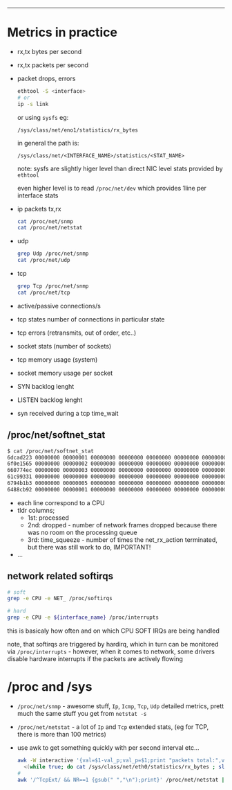 ---

# Metrics in practice

- rx,tx bytes per second
- rx,tx packets per second
- packet drops, errors


    ```sh
    ethtool -S <interface>
    # or
    ip -s link
    ```

    or using `sysfs`
    eg:
    ```
    /sys/class/net/eno1/statistics/rx_bytes
    ```
    in general the path is:
    ```
    /sys/class/net/<INTERFACE_NAME>/statistics/<STAT_NAME>
    ```

    note: sysfs are slightly higer level than direct NIC level stats
    provided by `ethtool`

    even higher level is to read `/proc/net/dev`
    which provides 1line per interface stats

- ip packets tx,rx

    ```sh
    cat /proc/net/snmp
    cat /proc/net/netstat
    ```

- udp

    ```sh
    grep Udp /proc/net/snmp
    cat /proc/net/udp
    ```
- tcp

    ```sh
    grep Tcp /proc/net/snmp
    cat /proc/net/tcp
    ```

- active/passive connections/s

- tcp states number of connections in particular state

- tcp errors (retransmits, out of order, etc..)


- socket stats (number of sockets)

- tcp memory usage (system)

- socket memory usage per socket

- SYN backlog lenght

- LISTEN backlog lenght

- syn received during a tcp time_wait

## /proc/net/softnet_stat
```sh
$ cat /proc/net/softnet_stat
6dcad223 00000000 00000001 00000000 00000000 00000000 00000000 00000000 00000000 00000000
6f0e1565 00000000 00000002 00000000 00000000 00000000 00000000 00000000 00000000 00000000
660774ec 00000000 00000003 00000000 00000000 00000000 00000000 00000000 00000000 00000000
61c99331 00000000 00000000 00000000 00000000 00000000 00000000 00000000 00000000 00000000
6794b1b3 00000000 00000005 00000000 00000000 00000000 00000000 00000000 00000000 00000000
6488cb92 00000000 00000001 00000000 00000000 00000000 00000000 00000000 00000000 00000000
```

- each line correspond to a CPU
- tldr columns;
    - 1st: processed
    - 2nd: dropped - number of network frames dropped because there was no room
      on the processing queue
    - 3rd: time_squeeze - number of times the net_rx_action terminated, but
      there was still work to do, IMPORTANT!
- ...


## network related softirqs
```sh
# soft
grep -e CPU -e NET_ /proc/softirqs

# hard
grep -e CPU -e ${interface_name} /proc/interrupts
```

this is basicaly how often and on which CPU SOFT IRQs are being handled

note, that softirqs are triggered by hardirq, which in turn can be monitored
via `/proc/interrupts` - however, when it comes to network, some
drivers disable hardware interrupts if the packets are actively flowing

# /proc and /sys
- `/proc/net/snmp` - awesome stuff, `Ip`, `Icmp`, `Tcp`, `Udp` detailed metrics,
    prett much the same stuff you get from `netstat -s`
- `/proc/net/netstat` - a lot of `Ip` and `Tcp` extended stats, (eg for TCP,
    there is more than 100 metrics)

- use awk to get something quickly with per second interval etc...
    ```sh
    awk -W interactive '{val=$1-val_p;val_p=$1;print "packets total:",val_p,", p/s:",val}' \
      <(while true; do cat /sys/class/net/eth0/statistics/rx_bytes ; sleep 1;done)
    #
    awk '/^TcpExt/ && NR==1 {gsub(" ","\n");print}' /proc/net/netstat | awk '{print NR, " : ", $0}'
    ```
